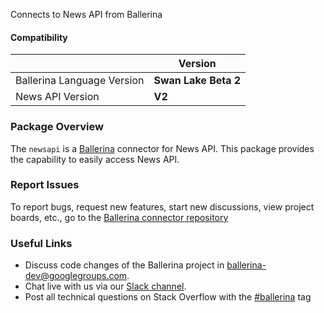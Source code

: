 Connects to News API from Ballerina

#### Compatibility
|                               | Version               |
|-------------------------------|-----------------------|
| Ballerina Language Version    |  **Swan Lake Beta 2** |
|       News API Version        |         **V2**        |

### Package Overview
The `newsapi` is a [Ballerina](https://ballerina.io/) connector for News API.
This package provides the capability to easily access News API.
### Report Issues
To report bugs, request new features, start new discussions, view project boards, etc., go to the [Ballerina connector repository](link)
### Useful Links
- Discuss code changes of the Ballerina project in [ballerina-dev@googlegroups.com](mailto:ballerina-dev@googlegroups.com).
- Chat live with us via our [Slack channel](https://ballerina.io/community/slack/).
- Post all technical questions on Stack Overflow with the [#ballerina](https://stackoverflow.com/questions/tagged/ballerina) tag
